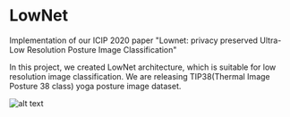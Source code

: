 # LowNet

Implementation of our ICIP 2020 paper "Lownet: privacy preserved Ultra-Low Resolution Posture Image Classification"

In this project, we created LowNet architecture, which is suitable for low resolution image classification. 
We are releasing TIP38(Thermal Image Posture 38 class) yoga posture image dataset.

![alt text](https://github.com/[MoyoG]/[LowNet]/images/ID_102_pose_01_0_0.jpg?raw=true)
